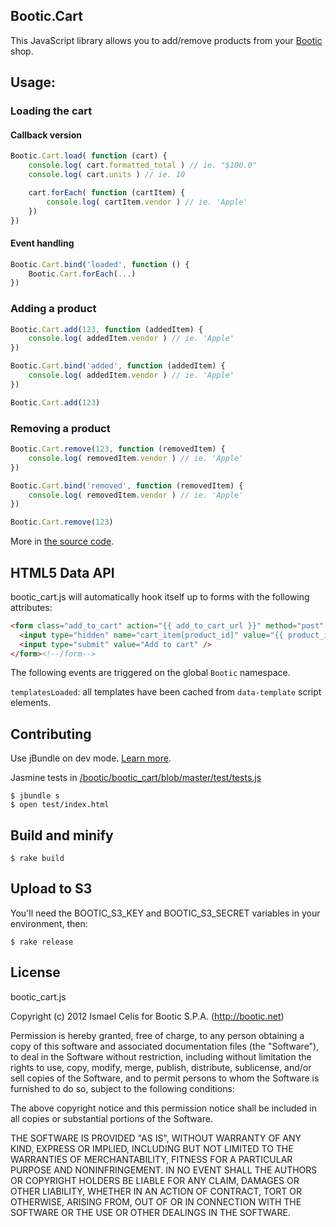 ## Bootic.Cart

This JavaScript library allows you to add/remove products from your [Bootic](http://bootic.net) shop.

## Usage:

### Loading the cart

#### Callback version

```javascript
Bootic.Cart.load( function (cart) {
	console.log( cart.formatted_total ) // ie. "$100.0"
	console.log( cart.units ) // ie. 10

	cart.forEach( function (cartItem) {
		console.log( cartItem.vendor ) // ie. 'Apple'
	})
})
```

#### Event handling

```javascript
Bootic.Cart.bind('loaded', function () {
	Bootic.Cart.forEach(...)
})
```

### Adding a product

```javascript
Bootic.Cart.add(123, function (addedItem) {
	console.log( addedItem.vendor ) // ie. 'Apple'
})
```

```javascript
Bootic.Cart.bind('added', function (addedItem) {
	console.log( addedItem.vendor ) // ie. 'Apple'
})

Bootic.Cart.add(123)
```

### Removing a product

```javascript
Bootic.Cart.remove(123, function (removedItem) {
	console.log( removedItem.vendor ) // ie. 'Apple'
})
```

```javascript
Bootic.Cart.bind('removed', function (removedItem) {
	console.log( removedItem.vendor ) // ie. 'Apple'
})

Bootic.Cart.remove(123)
```

More in [the source code](/bootic/bootic_cart/blob/master/src/bootic_cart.js).

## HTML5 Data API

bootic_cart.js will automatically hook itself up to forms with the following attributes:

```html
<form class="add_to_cart" action="{{ add_to_cart_url }}" method="post" data-bootic-cart-add="add" data-bootic-productId="{{ product_item.id }}">
  <input type="hidden" name="cart_item[product_id]" value="{{ product_item.id }}" />
  <input type="submit" value="Add to cart" />
</form><!--/form-->
```

The following events are triggered on the global `Bootic` namespace.

`templatesLoaded`: all templates have been cached from `data-template` script elements.

## Contributing

Use jBundle on dev mode. [Learn more](https://github.com/ismasan/jbundle).

Jasmine tests in [/bootic/bootic_cart/blob/master/test/tests.js](/bootic/bootic_cart/blob/master/test/tests.js)

    $ jbundle s
    $ open test/index.html

## Build and minify

    $ rake build

## Upload to S3

You'll need the BOOTIC_S3_KEY and BOOTIC_S3_SECRET variables in your environment, then:

    $ rake release

## License

bootic_cart.js

Copyright (c) 2012 Ismael Celis for Bootic S.P.A. (http://bootic.net)

Permission is hereby granted, free of charge, to any person
obtaining a copy of this software and associated documentation
files (the "Software"), to deal in the Software without
restriction, including without limitation the rights to use,
copy, modify, merge, publish, distribute, sublicense, and/or sell
copies of the Software, and to permit persons to whom the
Software is furnished to do so, subject to the following
conditions:

The above copyright notice and this permission notice shall be
included in all copies or substantial portions of the Software.

THE SOFTWARE IS PROVIDED "AS IS", WITHOUT WARRANTY OF ANY KIND,
EXPRESS OR IMPLIED, INCLUDING BUT NOT LIMITED TO THE WARRANTIES
OF MERCHANTABILITY, FITNESS FOR A PARTICULAR PURPOSE AND
NONINFRINGEMENT. IN NO EVENT SHALL THE AUTHORS OR COPYRIGHT
HOLDERS BE LIABLE FOR ANY CLAIM, DAMAGES OR OTHER LIABILITY,
WHETHER IN AN ACTION OF CONTRACT, TORT OR OTHERWISE, ARISING
FROM, OUT OF OR IN CONNECTION WITH THE SOFTWARE OR THE USE OR
OTHER DEALINGS IN THE SOFTWARE.
